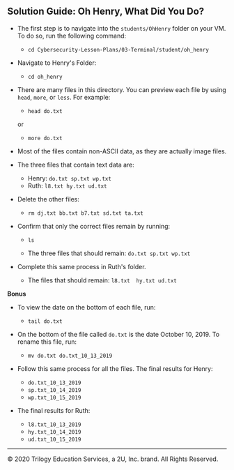## Solution Guide: Oh Henry, What Did You Do?  
 
 - The first step is to navigate into the `students/OhHenry` folder on your VM. To do so, run the following command: 
   - `cd Cybersecurity-Lesson-Plans/03-Terminal/student/oh_henry`


- Navigate to Henry's Folder:
   - `cd oh_henry`
         
- There are many files in this directory. You can preview each file by using `head`, `more`, or `less`. For example:
  - `head do.txt`

  or
 
  - `more do.txt`

- Most of the files contain non-ASCII data, as they are actually image files.

- The three files that contain text data are:   

  - Henry:    `do.txt sp.txt wp.txt`  
  - Ruth:    `l8.txt hy.txt ud.txt`

- Delete the other files: 

  - `rm dj.txt bb.txt b7.txt sd.txt ta.txt`  

- Confirm that only the correct files remain by running:
 
  - `ls`
  
  - The three files that should remain: `do.txt sp.txt wp.txt`

- Complete this same process in Ruth's folder.  
  - The files that should remain: `l8.txt  hy.txt ud.txt`
    
**Bonus**

- To view the date on the bottom of each file, run:

  - `tail do.txt`
     
- On the bottom of the file called `do.txt` is the date October 10, 2019. To rename this file, run:

  - `mv do.txt do.txt_10_13_2019`
     
- Follow this same process for all the files. 
The final results for Henry:
   - `do.txt_10_13_2019`
   - `sp.txt_10_14_2019`
   - `wp.txt_10_15_2019`
   
- The final results for Ruth:
   - `l8.txt_10_13_2019`
   - `hy.txt_10_14_2019`
   - `ud.txt_10_15_2019`

---
© 2020 Trilogy Education Services, a 2U, Inc. brand. All Rights Reserved.
